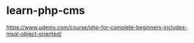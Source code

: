 # learn-php-cms

https://www.udemy.com/course/php-for-complete-beginners-includes-msql-object-oriented/
